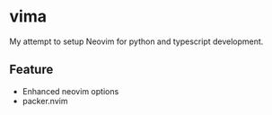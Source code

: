 # vima

My attempt to setup Neovim for python and typescript development.

## Feature

- Enhanced neovim options
- packer.nvim
